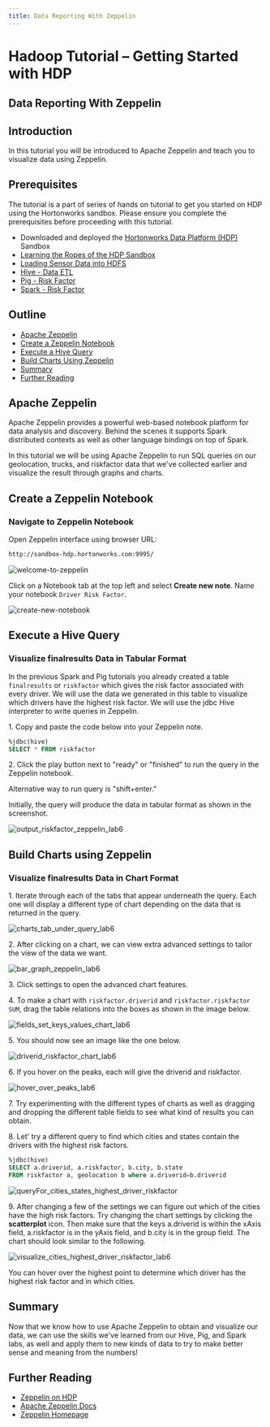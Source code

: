 ```yaml
---
title: Data Reporting With Zeppelin
---
```


# Hadoop Tutorial – Getting Started with HDP

## Data Reporting With Zeppelin

## Introduction

In this tutorial you will be introduced to Apache Zeppelin and teach you to visualize data using Zeppelin.

## Prerequisites

The tutorial is a part of series of hands on tutorial to get you started on HDP using the Hortonworks sandbox. Please ensure you complete the prerequisites before proceeding with this tutorial.

- Downloaded and deployed the [Hortonworks Data Platform (HDP)](https://hortonworks.com/downloads/#sandbox) Sandbox
- [Learning the Ropes of the HDP Sandbox](https://hortonworks.com/tutorial/learning-the-ropes-of-the-hortonworks-sandbox/)
- [Loading Sensor Data into HDFS](https://hortonworks.com/tutorial/hadoop-tutorial-getting-started-with-hdp/section/2/)
- [Hive - Data ETL](https://hortonworks.com/tutorial/hadoop-tutorial-getting-started-with-hdp/section/3/)
- [Pig - Risk Factor](https://hortonworks.com/tutorial/hadoop-tutorial-getting-started-with-hdp/section/4/)
- [Spark - Risk Factor](https://hortonworks.com/tutorial/hadoop-tutorial-getting-started-with-hdp/section/5/)

## Outline

- [Apache Zeppelin](#apache-zeppelin)
- [Create a Zeppelin Notebook](#create-a-zeppelin-notebook)
- [Execute a Hive Query](#execute-a-hive-query)
- [Build Charts Using Zeppelin](#build-charts-using-zeppelin)
- [Summary](#summary)
- [Further Reading](#further-reading)

## Apache Zeppelin

Apache Zeppelin provides a powerful web-based notebook platform for data analysis and discovery.
Behind the scenes it supports Spark distributed contexts as well as other language bindings on top of Spark.

In this tutorial we will be using Apache Zeppelin to run SQL queries on our geolocation, trucks, and
riskfactor data that we've collected earlier and visualize the result through graphs and charts.

## Create a Zeppelin Notebook

### Navigate to Zeppelin Notebook

Open Zeppelin interface using browser URL:

~~~bash
http://sandbox-hdp.hortonworks.com:9995/
~~~

![welcome-to-zeppelin](assets/welcome-to-zeppelin.jpg)

Click on a Notebook tab at the top left and select **Create new note**. Name your notebook `Driver Risk Factor`.

![create-new-notebook](assets/create-new-notebook.jpg)

## Execute a Hive Query

### Visualize finalresults Data in Tabular Format

In the previous Spark and Pig tutorials you already created a table `finalresults` or `riskfactor` which gives the risk factor associated with every driver. We will use the data we generated in this table to visualize which drivers have the highest risk factor. We will use the jdbc Hive interpreter to write queries in Zeppelin.

1\. Copy and paste the code below into your Zeppelin note.

~~~sql
%jdbc(hive)
SELECT * FROM riskfactor
~~~

2\. Click the play button next to "ready" or "finished" to run the query in the Zeppelin notebook.

Alternative way to run query is "shift+enter."

Initially, the query will produce the data in tabular format as shown in the screenshot.

![output_riskfactor_zeppelin_lab6](assets/output_riskfactor_zeppelin_lab6.png)

## Build Charts using Zeppelin

### Visualize finalresults Data in Chart Format

1\. Iterate through each of the tabs that appear underneath the query.
Each one will display a different type of chart depending on the data that is returned in the query.

![charts_tab_under_query_lab6](assets/charts_tab_jdbc_lab6.png)

2\. After clicking on a chart, we can view extra advanced settings to tailor the view of the data we want.

![bar_graph_zeppelin_lab6](assets/bar_graph_zeppelin_lab6.png)

3\. Click settings to open the advanced chart features.

4\. To make a chart with `riskfactor.driverid` and `riskfactor.riskfactor SUM`, drag the table relations into the boxes as shown in the image below.

![fields_set_keys_values_chart_lab6](assets/fields_set_keys_values_chart_lab6.png)

5\. You should now see an image like the one below.

![driverid_riskfactor_chart_lab6](assets/driverid_riskfactor_chart_lab6.png)

6\. If you hover on the peaks, each will give the driverid and riskfactor.

![hover_over_peaks_lab6](assets/hover_over_peaks_lab6.png)

7\. Try experimenting with the different types of charts as well as dragging and
dropping the different table fields to see what kind of results you can obtain.

8\. Let' try a different query to find which cities and states contain the drivers with the highest risk factors.

~~~sql
%jdbc(hive)
SELECT a.driverid, a.riskfactor, b.city, b.state
FROM riskfactor a, geolocation b where a.driverid=b.driverid
~~~

![queryFor_cities_states_highest_driver_riskfactor](assets/queryFor_cities_states_highest_driver_riskfactor.png)

9\. After changing a few of the settings we can figure out which of the cities have the high risk factors.
Try changing the chart settings by clicking the **scatterplot** icon. Then make sure that the keys a.driverid
is within the xAxis field, a.riskfactor is in the yAxis field, and b.city is in the group field.
The chart should look similar to the following.

![visualize_cities_highest_driver_riskfactor_lab6](assets/visualize_cities_highest_driver_riskfactor_lab6.png)

You can hover over the highest point to determine which driver has the highest risk factor and in which cities.

## Summary

Now that we know how to use Apache Zeppelin to obtain and visualize our data, we can use the skills
we've learned from our Hive, Pig, and Spark labs, as well and apply them to new kinds of data to
try to make better sense and meaning from the numbers!

## Further Reading

- [Zeppelin on HDP](https://hortonworks.com/hadoop/zeppelin/)
- [Apache Zeppelin Docs](https://zeppelin.incubator.apache.org/docs/)
- [Zeppelin Homepage](https://zeppelin.incubator.apache.org/)
